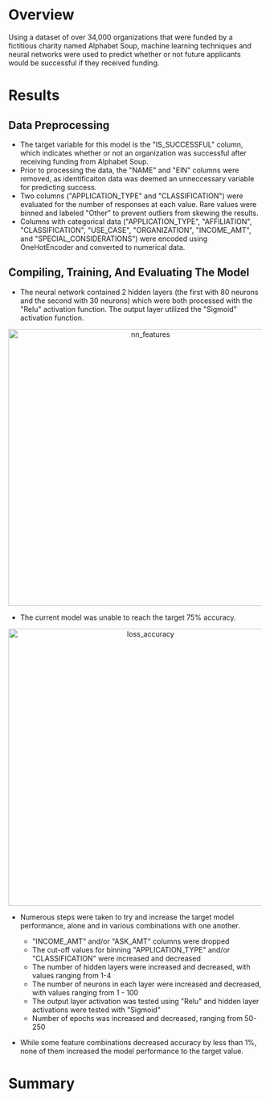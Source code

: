 # Overview

Using a dataset of over 34,000 organizations that were funded by a fictitious charity named Alphabet Soup, machine learning techniques and neural networks were used to predict whether or not future applicants would be successful if they received funding.

# Results

## Data Preprocessing
* The target variable for this model is the "IS_SUCCESSFUL" column, which indicates whether or not an organization was successful after receiving funding from Alphabet Soup.
* Prior to processing the data, the "NAME" and "EIN" columns were removed, as identificaiton data was deemed an unneccessary variable for predicting success.
* Two columns ("APPLICATION_TYPE" and "CLASSIFICATION") were evaluated for the number of responses at each value. Rare values were binned and labeled "Other" to prevent outliers from skewing the results.
* Columns with categorical data ("APPLICATION_TYPE", "AFFILIATION", "CLASSIFICATION", "USE_CASE", "ORGANIZATION", "INCOME_AMT", and "SPECIAL_CONSIDERATIONS") were encoded using OneHotEncoder and converted to numerical data.

## Compiling, Training, And Evaluating The Model
* The neural network contained 2 hidden layers (the first with 80 neurons and the second with 30 neurons) which were both processed with the "Relu" activation function. The output layer utilized the "Sigmoid" activation function.

<p align="center"><img width="550" alt="nn_features" src="https://user-images.githubusercontent.com/111674383/215394631-8ac5e902-9083-4194-bcc7-d825bfc3f596.png"></p>

* The current model was unable to reach the target 75% accuracy.

<p align="center"><img width="550" alt="loss_accuracy" src="https://user-images.githubusercontent.com/111674383/215395549-e0d2db34-e4a5-4b50-a488-8af1cb56b7a5.png"></p>

* Numerous steps were taken to try and increase the target model performance, alone and in various combinations with one another.
  * "INCOME_AMT" and/or "ASK_AMT" columns were dropped
  * The cut-off values for binning "APPLICATION_TYPE" and/or "CLASSIFICATION" were increased and decreased
  * The number of hidden layers were increased and decreased, with values ranging from 1-4
  * The number of neurons in each layer were increased and decreased, with values ranging from 1 - 100
  * The output layer activation was tested using "Relu" and hidden layer activations were tested with "Sigmoid"
  * Number of epochs was increased and decreased, ranging from 50-250

* While some feature combinations decreased accuracy by less than 1%, none of them increased the model performance to the target value.

# Summary
